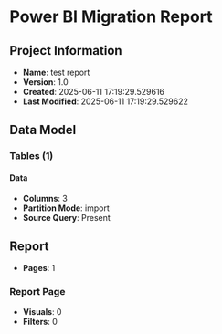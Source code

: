 # Power BI Migration Report

## Project Information
- **Name**: test report
- **Version**: 1.0
- **Created**: 2025-06-11 17:19:29.529616
- **Last Modified**: 2025-06-11 17:19:29.529622

## Data Model

### Tables (1)

#### Data
- **Columns**: 3
- **Partition Mode**: import
- **Source Query**: Present

## Report
- **Pages**: 1

### Report Page
- **Visuals**: 0
- **Filters**: 0

